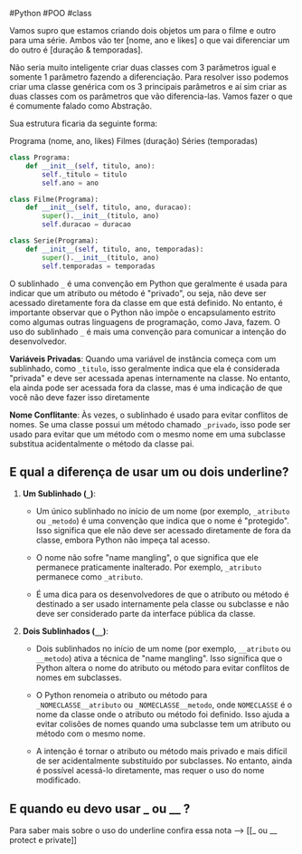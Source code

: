 #Python #POO #class 

Vamos supro que estamos criando dois objetos um para o filme e outro para uma série. Ambos vão ter [nome, ano e likes] o que vai diferenciar um do outro é [duração & temporadas].

Não seria muito inteligente criar duas classes com 3 parâmetros igual e somente 1 parâmetro fazendo a diferenciação. Para resolver isso podemos criar uma classe genérica com os 3 principais parâmetros e aí sim criar as duas classes com os parâmetros que vão diferencia-las. Vamos fazer o que é comumente falado como Abstração.

Sua estrutura ficaria da seguinte forma: 

Programa (nome, ano, likes)
	Filmes (duração)
	Séries (temporadas)

```python
class Programa:
    def __init__(self, titulo, ano):
        self._titulo = titulo
        self.ano = ano

class Filme(Programa):
    def __init__(self, titulo, ano, duracao):
        super().__init__(titulo, ano)
        self.duracao = duracao

class Serie(Programa):
    def __init__(self, titulo, ano, temporadas):
        super().__init__(titulo, ano)
        self.temporadas = temporadas
```

O sublinhado `_` é uma convenção em Python que geralmente é usada para indicar que um atributo ou método é "privado", ou seja, não deve ser acessado diretamente fora da classe em que está definido. No entanto, é importante observar que o Python não impõe o encapsulamento estrito como algumas outras linguagens de programação, como Java, fazem. O uso do sublinhado `_` é mais uma convenção para comunicar a intenção do desenvolvedor.

**Variáveis Privadas**: Quando uma variável de instância começa com um sublinhado, como `_titulo`, isso geralmente indica que ela é considerada "privada" e deve ser acessada apenas internamente na classe. No entanto, ela ainda pode ser acessada fora da classe, mas é uma indicação de que você não deve fazer isso diretamente

**Nome Conflitante**: Às vezes, o sublinhado é usado para evitar conflitos de nomes. Se uma classe possui um método chamado `_privado`, isso pode ser usado para evitar que um método com o mesmo nome em uma subclasse substitua acidentalmente o método da classe pai.

## E qual a diferença de usar um ou dois underline?
1. **Um Sublinhado (`_`)**:
    
    - Um único sublinhado no início de um nome (por exemplo, `_atributo` ou `_metodo`) é uma convenção que indica que o nome é "protegido". Isso significa que ele não deve ser acessado diretamente de fora da classe, embora Python não impeça tal acesso.
        
    - O nome não sofre "name mangling", o que significa que ele permanece praticamente inalterado. Por exemplo, `_atributo` permanece como `_atributo`.
        
    - É uma dica para os desenvolvedores de que o atributo ou método é destinado a ser usado internamente pela classe ou subclasse e não deve ser considerado parte da interface pública da classe.
        
2. **Dois Sublinhados (`__`)**:
    
    - Dois sublinhados no início de um nome (por exemplo, `__atributo` ou `__metodo`) ativa a técnica de "name mangling". Isso significa que o Python altera o nome do atributo ou método para evitar conflitos de nomes em subclasses.
        
    - O Python renomeia o atributo ou método para `_NOMECLASSE__atributo` ou `_NOMECLASSE__metodo`, onde `NOMECLASSE` é o nome da classe onde o atributo ou método foi definido. Isso ajuda a evitar colisões de nomes quando uma subclasse tem um atributo ou método com o mesmo nome.
        
    - A intenção é tornar o atributo ou método mais privado e mais difícil de ser acidentalmente substituído por subclasses. No entanto, ainda é possível acessá-lo diretamente, mas requer o uso do nome modificado.

## E quando eu devo usar _ ou __ ?
Para saber mais sobre o uso do underline confira essa nota --> [[_ ou __ protect e private]]

